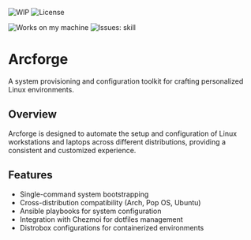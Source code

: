 ![WIP](https://img.shields.io/badge/status-WIP-orange?style=flat-square) ![License](https://img.shields.io/badge/license-MIT-blue?style=flat-square)

![Works on my machine](https://img.shields.io/badge/works%20on-my%20machine-darkgreen?style=flat-square) ![Issues: skill](https://img.shields.io/badge/issues-skill-red?style=flat-square)

# Arcforge

A system provisioning and configuration toolkit for crafting personalized Linux environments.

## Overview

Arcforge is designed to automate the setup and configuration of Linux workstations and laptops across different distributions, providing a consistent and customized experience.

## Features

- Single-command system bootstrapping
- Cross-distribution compatibility (Arch, Pop OS, Ubuntu)
- Ansible playbooks for system configuration
- Integration with Chezmoi for dotfiles management
- Distrobox configurations for containerized environments
